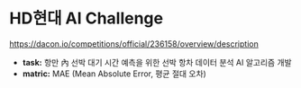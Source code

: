 HD현대 AI Challenge
===
https://dacon.io/competitions/official/236158/overview/description
- **task:** 항만 內 선박 대기 시간 예측을 위한 선박 항차 데이터 분석 AI 알고리즘 개발
- **matric:** MAE (Mean Absolute Error, 평균 절대 오차)
